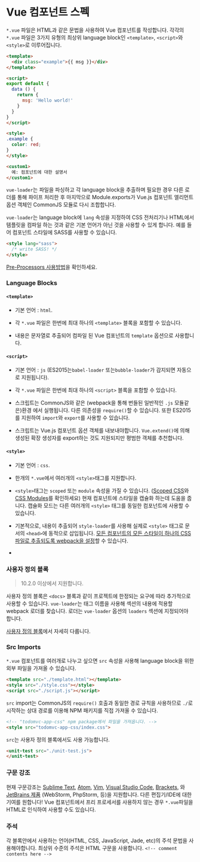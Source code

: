# Vue 컴포넌트 스펙

`*.vue` 파일은 HTML과 같은 문법을 사용하여 Vue 컴포넌트를 작성합니다. 각각의 `*.vue` 파일은 3가지 유형의 최상위 language block인 `<template>`, `<script>`와 `<style>`로 이루어집니다.

``` html
<template>
  <div class="example">{{ msg }}</div>
</template>

<script>
export default {
  data () {
    return {
      msg: 'Hello world!'
    }
  }
}
</script>

<style>
.example {
  color: red;
}
</style>

<custom1>
  예: 컴포넌트에 대한 설명서
</custom1>
```

`vue-loader`는 파일을 파싱하고 각 language block을 추출하며 필요한 경우 다른 로더를 통해 파이프 처리한 후 마지막으로 Module.exports가 Vue.js 컴포넌트 엘리먼트 옵션 객체인 CommonJS 모듈로 다시 조합합니다.

`vue-loader`는 language block에 `lang` 속성을 지정하여 CSS 전처리기나 HTML에서 템플릿을 컴파일 하는 것과 같은 기본 언어가 아닌 것을 사용할 수 있게 합니다. 예를 들어 컴포넌트 스타일에 SASS를 사용할 수 있습니다.

``` html
<style lang="sass">
  /* write SASS! */
</style>
```

[Pre-Processors 사용방법](../configurations/pre-processors.md)을 확인하세요.

### Language Blocks

#### `<template>`

- 기본 언어 : `html`.

- 각 `*.vue` 파일은 한번에 최대 하나의 `<template>` 블록을 포함할 수 있습니다.

- 내용은 문자열로 추출되어 컴파일 된 Vue 컴포넌트의 `template` 옵션으로 사용합니다.

#### `<script>`

- 기본 언어 : `js` (ES2015는`babel-loader` 또는`bubble-loader`가 감지되면 자동으로 지원됩니다).

- 각 `*.vue` 파일은 한번에 최대 하나의 `<script>` 블록을 포함할 수 있습니다.

- 스크립트는 CommonJS와 같은 (webpack을 통해 번들된 일반적인 `.js` 모듈같은)환경 에서  실행됩니다. 다른 의존성을 `require()`할 수 있습니다. 또한 ES2015를 지원하여 `import`와 `export`를 사용할 수 있습니다.

- 스크립트는 Vue.js 컴포넌트 옵션 객체를 내보내야합니다. `Vue.extend()`에 의해 생성된 확장 생성자를 export하는 것도 지원되지만 평범한 객체를 추천합니다.

#### `<style>`

- 기본 언어 : `css`.

- 한개의 `*.vue`에서 여러개의 `<style>`태그를 지원합니다.

- `<style>`태그는 `scoped` 또는 `module` 속성을 가질 수 있습니다. ([Scoped CSS](../features/scoped-css.md)와 [CSS Modules](../features/css-modules.md)를 확인하세요) 현재 컴포넌트에 스타일을 캡슐화 하는데 도움을 줍니다. 캡슐화 모드는 다른 여러개의 `<style>` 태그를 동일한 컴포넌트에 사용할 수 있습니다.

- 기본적으로, 내용이 추출되어 `style-loader`를 사용해 실제로 `<style>` 태그로 문서의 `<head>`에 동적으로 삽입됩니다. [모든 컴포넌트의 모든 스타일이 하나의 CSS 파일로 추출되도록  webpack을 설정](../configurations/extract-css.md)할 수 있습니다.
-
### 사용자 정의 블록

> 10.2.0 이상에서 지원합니다.

사용자 정의 블록은 `<docs>` 블록과 같이 프로젝트에 한정되는 요구에 따라 추가적으로 사용할 수 있습니다. `vue-loader`는 태그 이름을 사용해 섹션의 내용에 적용할 webpack 로더를 찾습니다. 로더는 `vue-loader` 옵션의 `loaders` 섹션에 지정되어야 합니다.

[사용자 정의 블록](../configurations/custom-blocks.md)에서 자세히 다룹니다.

### Src Imports

`*.vue` 컴포넌트를 여러개로 나누고 싶으면 `src` 속성을 사용해 language block을 위한 외부 파일을 가져올 수 있습니다.

``` html
<template src="./template.html"></template>
<style src="./style.css"></style>
<script src="./script.js"></script>
```

`src` import는 CommonJS의 `require()` 호출과 동일한 경로 규칙을 사용하므로 `./`로 시작하는 상대 경로를 이용해 NPM 패키지를 직접 가져올 수 있습니다.

``` html
<!-- "todomvc-app-css" npm package에서 파일을 가져옵니다. -->
<style src="todomvc-app-css/index.css">
```

`src`는 사용자 정의 블록에서도 사용 가능합니다.

``` html
<unit-test src="./unit-test.js">
</unit-test>
```

### 구문 강조

현재 구문강조는 [Sublime Text](https://github.com/vuejs/vue-syntax-highlight), [Atom](https://atom.io/packages/language-vue), [Vim](https://github.com/posva/vim-vue), [Visual Studio Code](https://marketplace.visualstudio.com/items/liuji-jim.vue), [Brackets](https://github.com/pandao/brackets-vue), 와 [JetBrains 제품](https://plugins.jetbrains.com/plugin/8057) (WebStorm, PhpStorm, 등)을 지원합니다. 다른 편집기/IDE에 대한 기여를 원합니다! Vue 컴포넌트에서 프리 프로세서를 사용하지 않는 경우 `*.vue`파일을 HTML로 인식하여 사용할 수도 있습니다.


### 주석

각 블록안에서 사용하는 언어(HTML, CSS, JavaScript, Jade, etc)의 주석 문법을 사용해야합니다. 최상위 수준의 주석은 HTML 구문을 사용합니다. `<!-- comment contents here -->`
